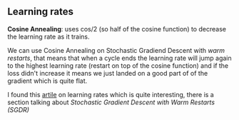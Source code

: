 ## Learning rates
**Cosine Annealing**: uses cos/2 (so half of the cosine function) to decrease the learning rate as it trains. 

We can use Cosine Annealing on Stochastic Gradiend Descent with _warm restarts_, that means that when a cycle ends the learning rate will jump again to the highest learning rate (restart on top of the cosine function) and if the loss didn't increase it means we just landed on a good part of of the gradient which is quite flat.

I found this [artile](https://www.jeremyjordan.me/nn-learning-rate/) on learning rates which is quite interesting, there is a section talking about _Stochastic Gradient Descent with Warm Restarts (SGDR)_
